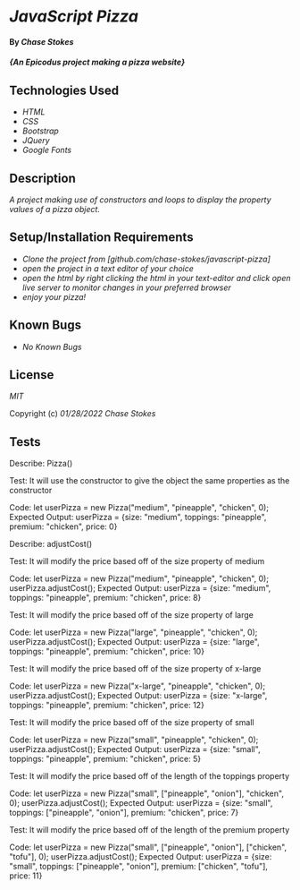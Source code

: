 # _JavaScript Pizza_

#### By _**Chase Stokes**_

#### _{An Epicodus project making a pizza website}_

## Technologies Used

* _HTML_
* _CSS_
* _Bootstrap_
* _JQuery_
* _Google Fonts_

## Description

_A project making use of constructors and loops to display the property values of a pizza object._

## Setup/Installation Requirements

* _Clone the project from [github.com/chase-stokes/javascript-pizza]_
* _open the project in a text editor of your choice_
* _open the html by right clicking the html in your text-editor and click open live server to monitor changes in your preferred browser_
* _enjoy your pizza!_

## Known Bugs

* _No Known Bugs_

## License

_MIT_

Copyright (c) _01/28/2022_ _Chase Stokes_
## Tests

Describe:   Pizza()

Test: It will use the constructor to give the object the same properties as the constructor

Code:
      let userPizza = new Pizza("medium", "pineapple", "chicken", 0);
Expected Output:
      userPizza = {size: "medium", toppings: "pineapple", premium: "chicken", price: 0}

Describe:   adjustCost()

Test: It will modify the price based off of the size property of medium

Code:
      let userPizza = new Pizza("medium", "pineapple", "chicken", 0);
      userPizza.adjustCost();
Expected Output:
      userPizza = {size: "medium", toppings: "pineapple", premium: "chicken", price: 8}

Test: It will modify the price based off of the size property of large

Code:
      let userPizza = new Pizza("large", "pineapple", "chicken", 0);
      userPizza.adjustCost();
Expected Output:
      userPizza = {size: "large", toppings: "pineapple", premium: "chicken", price: 10}

Test: It will modify the price based off of the size property of x-large

Code:
      let userPizza = new Pizza("x-large", "pineapple", "chicken", 0);
      userPizza.adjustCost();
Expected Output:
      userPizza = {size: "x-large", toppings: "pineapple", premium: "chicken", price: 12}

Test: It will modify the price based off of the size property of small

Code:
      let userPizza = new Pizza("small", "pineapple", "chicken", 0);
      userPizza.adjustCost();
Expected Output:
      userPizza = {size: "small", toppings: "pineapple", premium: "chicken", price: 5}

Test: It will modify the price based off of the length of the toppings property

Code:
      let userPizza = new Pizza("small", ["pineapple", "onion"], "chicken", 0);
      userPizza.adjustCost();
Expected Output:
      userPizza = {size: "small", toppings: ["pineapple", "onion"], premium: "chicken", price: 7}

Test: It will modify the price based off of the length of the premium property

Code:
      let userPizza = new Pizza("small", ["pineapple", "onion"], ["chicken", "tofu"], 0);
      userPizza.adjustCost();
Expected Output:
      userPizza = {size: "small", toppings: ["pineapple", "onion"], premium: ["chicken", "tofu"], price: 11}
            
      